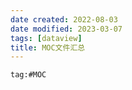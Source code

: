 ```yaml
---
date created: 2022-08-03
date modified: 2023-03-07
tags: [dataview]
title: MOC文件汇总
---
```


```query
tag:#MOC
```
